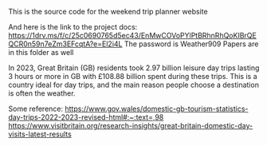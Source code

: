 This is the source code for the weekend trip planner website


And here is the link to the project docs: https://1drv.ms/f/c/25c0690765d5ec43/EnMwCOVoPYlPtBRhnRhQoKIBrQEQCR0n59n7eZm3EFcqtA?e=El2i4L
The password is Weather909
Papers are in this folder as well 


In 2023, Great Britain (GB) residents took 2.97 billion leisure day trips lasting 3 hours or more in GB with £108.88 billion spent during these trips. This is a country ideal for day trips, and the main reason people choose a destination is often the weather.

Some reference:
https://www.gov.wales/domestic-gb-tourism-statistics-day-trips-2022-2023-revised-html#:~:text=,98
https://www.visitbritain.org/research-insights/great-britain-domestic-day-visits-latest-results
